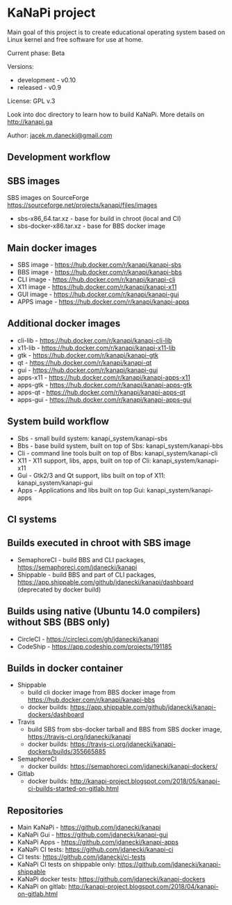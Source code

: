 # KaNaPi project

Main goal of this project is to create educational operating system based on Linux kernel
and free software for use at home.

Current phase: Beta

Versions: 
* development - v0.10
* released - v0.9

License: GPL v.3

Look into doc directory to learn how to build KaNaPi.
More details on http://kanapi.ga

Author: jacek.m.danecki@gmail.com

## Development workflow

## SBS images

SBS images on SourceForge https://sourceforge.net/projects/kanapi/files/images
* sbs-x86_64.tar.xz - base for build in chroot (local and CI)
* sbs-docker-x86.tar.xz - base for BBS docker image

## Main docker images

* SBS image  - https://hub.docker.com/r/kanapi/kanapi-sbs
* BBS image  - https://hub.docker.com/r/kanapi/kanapi-bbs
* CLI image  - https://hub.docker.com/r/kanapi/kanapi-cli
* X11 image  - https://hub.docker.com/r/kanapi/kanapi-x11
* GUI image  - https://hub.docker.com/r/kanapi/kanapi-gui
* APPS image - https://hub.docker.com/r/kanapi/kanapi-apps

## Additional docker images

* cli-lib  - https://hub.docker.com/r/kanapi/kanapi-cli-lib 
* x11-lib  - https://hub.docker.com/r/kanapi/kanapi-x11-lib 
* gtk      - https://hub.docker.com/r/kanapi/kanapi-gtk
* qt       - https://hub.docker.com/r/kanapi/kanapi-qt
* gui      - https://hub.docker.com/r/kanapi/kanapi-gui
* apps-x11 - https://hub.docker.com/r/kanapi/kanapi-apps-x11
* apps-gtk - https://hub.docker.com/r/kanapi/kanapi-apps-gtk
* apps-qt  - https://hub.docker.com/r/kanapi/kanapi-apps-qt
* apps-gui - https://hub.docker.com/r/kanapi/kanapi-apps-gui

## System build workflow

* Sbs - small build system: kanapi_system/kanapi-sbs
* Bbs - base build system, built on top of Sbs: kanapi_system/kanapi-bbs
* Cli - command line tools built on top of Bbs: kanapi_system/kanapi-cli
* X11 - X11 support, libs, apps, built on top of Cli: kanapi_system/kanapi-x11
* Gui - Gtk2/3 and Qt support, libs built on top of X11: kanapi_system/kanapi-gui
* Apps - Applications and libs built on top Gui: kanapi_system/kanapi-apps

## CI systems

## Builds executed in chroot with SBS image
* SemaphoreCI - build BBS and CLI packages, https://semaphoreci.com/jdanecki/kanapi
* Shippable - build BBS and part of CLI packages, https://app.shippable.com/github/jdanecki/kanapi/dashboard
  (deprecated by docker build)

## Builds using native (Ubuntu 14.0 compilers) without SBS (BBS only)

* CircleCI - https://circleci.com/gh/jdanecki/kanapi
* CodeShip - https://app.codeship.com/projects/191185

## Builds in docker container

* Shippable 
  - build cli docker image from BBS docker image from https://hub.docker.com/r/kanapi/kanapi-bbs
  - docker builds: https://app.shippable.com/github/jdanecki/kanapi-dockers/dashboard
* Travis 
  - build SBS from sbs-docker tarball and BBS from SBS docker image, https://travis-ci.org/jdanecki/kanapi
  - docker builds: https://travis-ci.org/jdanecki/kanapi-dockers/builds/355665885
* SemaphoreCI
  - docker builds: https://semaphoreci.com/jdanecki/kanapi-dockers/
* Gitlab
  - docker builds: http://kanapi-project.blogspot.com/2018/05/kanapi-ci-builds-started-on-gitlab.html

## Repositories

* Main KaNaPi - https://github.com/jdanecki/kanapi
* KaNaPi Gui - https://github.com/jdanecki/kanapi-gui
* KaNaPi Apps - https://github.com/jdanecki/kanapi-apps
* KaNaPi CI tests: https://github.com/jdanecki/kanapi-ci
* CI tests: https://github.com/jdanecki/ci-tests
* KaNaPi CI tests on shippable only: https://github.com/jdanecki/kanapi-shippable
* KaNaPi docker tests: https://github.com/jdanecki/kanapi-dockers
* KaNaPi on gitlab: http://kanapi-project.blogspot.com/2018/04/kanapi-on-gitlab.html

